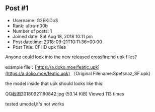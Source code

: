 ## Post #1
- Username: G3EKiDoS
- Rank: ultra-n00b
- Number of posts: 1
- Joined date: Sat Aug 18, 2018 10:11 pm
- Post datetime: 2018-09-21T10:11:36+00:00
- Post Title: CFHD upk files

Anyone could look into the new released crossfire:hd upk files?

example file：[https://a.doko.moe/featjc.upk](https://a.doko.moe/featjc.upk) （Original Filename:Spetsnaz_SF.upk)

the model inside that upk should looks like this:


QQ截图20180921180842.jpg (53.14 KiB) Viewed 113 times



tested umodel,it's not works
